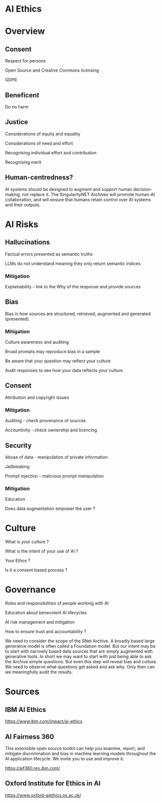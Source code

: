 # AI Ethics



# Overview

## Consent



Respect for persons

Open Source and Creative Commons licensing

GDPR



## Beneficent

Do no harm





## Justice



Considerations of equity and equality

Considerations of need and effort

Recognising individual effort and contribution

Recognising merit



## Human-centredness?

AI systems should be designed to augment and support human decision-making, not replace it. The SingularityNET Archives will promote human-AI collaboration,  and will ensure that humans retain control over AI systems and their outputs.





# AI Risks



## Hallucinations

Factual errors presented as semantic truths



LLMs do not understand meaning they only return semantic indices



### Mitigation



Explainability - link to the Why of the response and provide sources

## Bias



Bias in how sources are structured, retrieved, augmented and generated (presented).



### Mitigation



Culture awareness and auditing



Broad prompts may reproduce bias in a sample

Be aware that your question may reflect your culture

Audit responses to see how your data reflects your culture



## Consent

Attribution and copyright issues



### Mitigation



Auditing - check provenance of sources

Accountivity - check ownership and licencing



## Security



Abuse of data - manipulation of private information



Jailbreaking

Prompt injection - malicious prompt manipulation



### Mitigation



Education



Does data augmentation empower the user ?







# Culture



What is your culture ?



What is the intent of your use of AI ?



Your Ethos ?



Is it a consent based process ?



# Governance



Roles and responsibilities of people working with AI

Education about benevolent AI lifecycles

AI risk management and mitigation

How to ensure trust and accountability ?



We need to consider the scope of the SNet Archive. A broadly based large generative model is often called a Foundation model. But our intent may be to start with narrowly based data sources that are simply augmented with generative tools. In short we may want to start with just being able to ask the Archive simple questions. But even this step will reveal bias and culture. We need to observe what questions get asked and ask why. Only then can we meaningfully audit the results.







# Sources



## IBM AI Ethics





https://www.ibm.com/impact/ai-ethics



## AI Fairness 360

This extensible open source toolkit can help you examine, report, and mitigate discrimination and bias in machine learning models throughout the AI application lifecycle. We invite you to use and improve it.

https://aif360.res.ibm.com/

## Oxford Institute for Ethics in AI

https://www.oxford-aiethics.ox.ac.uk/



